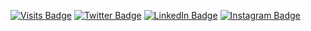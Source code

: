 <!--- [![Adarsh Kamaladharan](./assets/banner.png)](https://www.linkedin.com/in/adarshkamaladharan/) --->

[![Visits Badge](https://gpvc.arturio.dev/adarshkamaladharan)](https://github.com/adarshkamaladharan)
[![Twitter Badge](https://img.shields.io/badge/Twitter-Profile-informational?style=flat&logo=twitter&logoColor=white&color=1CA2F1)](https://twitter.com/adarshk90)
[![LinkedIn Badge](https://img.shields.io/badge/LinkedIn-Profile-informational?style=flat&logo=linkedin&logoColor=white&color=0D76A8)](https://www.linkedin.com/in/adarshkamaladharan/)
[![Instagram Badge](https://img.shields.io/badge/Instagram-Profile-informational?style=flat&logo=instagram&logoColor=white&color=F56040)](https://www.instagram.com/adarsh_kamaladharan/)


